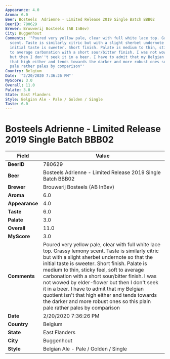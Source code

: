 ```yaml
---
Appearance: 4.0
Aroma: 6.0
Beer: Bosteels  Adrienne - Limited Release 2019 Single Batch BBB02
BeerID: 780629
Brewer: Brouwerij Bosteels (AB InBev)
City: Buggenhout
Comments: '"Poured very yellow pale, clear with full white lace top. Grassy lemony
  scent. Taste is similarly citric but with a slight sherbet undernote so that the
  initial taste is sweeter. Short finish. Palate is medium to thin, sticky feel, soft
  to average carbonation with a short sour/bitter finish. I was not wowed by elder-flower
  but then I don''t seek it in a beer. I have to admit that my Belgian quotient isn''t
  that high either and tends towards the darker and more robust ones so this plain
  pale rather pales by comparison"'
Country: Belgium
Date: '"2/20/2020 7:36:26 PM"'
MyScore: 3.0
Overall: 11.0
Palate: 3.0
State: East Flanders
Style: Belgian Ale - Pale / Golden / Single
Taste: 6.0
---
```


# Bosteels  Adrienne - Limited Release 2019 Single Batch BBB02

| Field         | Value |
|---------------|-------|
| **BeerID** | 780629 |
| **Beer** | Bosteels  Adrienne - Limited Release 2019 Single Batch BBB02 |
| **Brewer** | Brouwerij Bosteels (AB InBev) |
| **Aroma** | 6.0 |
| **Appearance** | 4.0 |
| **Taste** | 6.0 |
| **Palate** | 3.0 |
| **Overall** | 11.0 |
| **MyScore** | 3.0 |
| **Comments** | Poured very yellow pale, clear with full white lace top. Grassy lemony scent. Taste is similarly citric but with a slight sherbet undernote so that the initial taste is sweeter. Short finish. Palate is medium to thin, sticky feel, soft to average carbonation with a short sour/bitter finish. I was not wowed by elder-flower but then I don't seek it in a beer. I have to admit that my Belgian quotient isn't that high either and tends towards the darker and more robust ones so this plain pale rather pales by comparison |
| **Date** | 2/20/2020 7:36:26 PM |
| **Country** | Belgium |
| **State** | East Flanders |
| **City** | Buggenhout |
| **Style** | Belgian Ale - Pale / Golden / Single |
